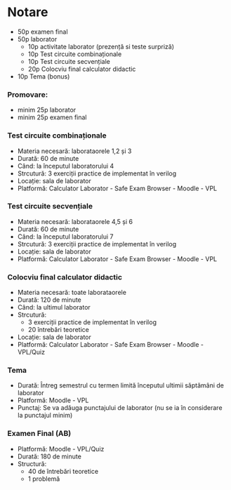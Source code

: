 # Notare
 - 50p examen final
 - 50p laborator
   - 10p activitate laborator (prezență si teste surpriză)
   - 10p Test circuite combinaționale
   - 10p Test circuite secvențiale
   - 20p Colocviu final calculator didactic
 - 10p Tema (bonus)

### Promovare:
 - minim 25p laborator
 - minim 25p examen final

### Test circuite combinaționale
 - Materia necesară: laborataorele 1,2 și 3
 - Durată: 60 de minute
 - Când: la începutul laboratorului 4
 - Strcutură: 3 exerciții practice de implementat în verilog
 - Locație: sala de laborator
 - Platformă: Calculator Laborator - Safe Exam Browser - Moodle - VPL

### Test circuite secvențiale
 - Materia necesară: laborataorele 4,5 și 6
 - Durată: 60 de minute
 - Când: la începutul laboratorului 7
 - Strcutură: 3 exerciții practice de implementat în verilog
 - Locație: sala de laborator
 - Platformă: Calculator Laborator - Safe Exam Browser - Moodle - VPL

### Colocviu final calculator didactic
 - Materia necesară: toate laborataorele
 - Durată: 120 de minute
 - Când: la ultimul laborator
 - Strcutură:
    - 3 exerciții practice de implementat în verilog
    - 20 întrebări teoretice
 - Locație: sala de laborator
 - Platformă: Calculator Laborator - Safe Exam Browser - Moodle - VPL/Quiz

### Tema
 - Durată: Întreg semestrul cu termen limită începutul ultimii săptămâni de laborator
 - Platformă: Moodle - VPL
 - Punctaj: Se va adăuga punctajului de laborator (nu se ia în considerare la punctajul minim)

### Examen Final (AB)
 - Platformă: Moodle - VPL/Quiz
 - Durată: 180 de minute
 - Structură:
   - 40 de întrebări teoretice
   - 1 problemă
